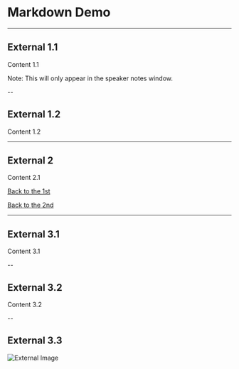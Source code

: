 # Markdown Demo

---

## External 1.1

Content 1.1

Note: This will only appear in the speaker notes window.

--

## External 1.2

Content 1.2

---

## External 2

Content 2.1

[Back to the 1st](#/0)

[Back to the 2nd](#/1)

---

## External 3.1

Content 3.1

--

## External 3.2

Content 3.2

--

## External 3.3

![External Image](https://s3.amazonaws.com/static.slid.es/logo/v2/slides-symbol-512x512.png)
